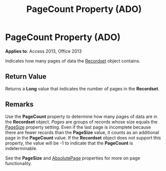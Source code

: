 ﻿---
title: PageCount Property (ADO)
TOCTitle: PageCount Property (ADO)
ms:assetid: 9cd8bf5c-b1e7-a453-4629-9cba7e408f53
ms:mtpsurl: https://msdn.microsoft.com/library/JJ249712(v=office.15)
ms:contentKeyID: 48546609
ms.date: 09/18/2015
mtps_version: v=office.15
---

# PageCount Property (ADO)


**Applies to**: Access 2013, Office 2013

Indicates how many pages of data the [Recordset](recordset-object-ado.md) object contains.

## Return Value

Returns a **Long** value that indicates the number of pages in the **Recordset**.

## Remarks

Use the **PageCount** property to determine how many pages of data are in the **Recordset** object. *Pages* are groups of records whose size equals the [PageSize](pagesize-property-ado.md) property setting. Even if the last page is incomplete because there are fewer records than the **PageSize** value, it counts as an additional page in the **PageCount** value. If the **Recordset** object does not support this property, the value will be -1 to indicate that the **PageCount** is indeterminable.

See the **PageSize** and [AbsolutePage](absolutepage-property-ado.md) properties for more on page functionality.

